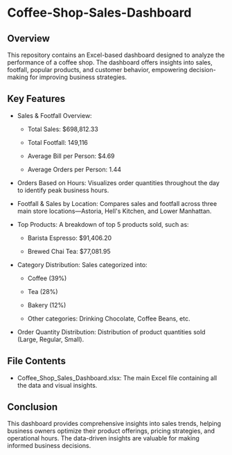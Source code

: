 # Coffee-Shop-Sales-Dashboard

## Overview

This repository contains an Excel-based dashboard designed to analyze the performance of a coffee shop. The dashboard offers insights into sales, footfall, popular products, and customer behavior, empowering decision-making for improving business strategies.

## Key Features

- Sales & Footfall Overview:
  
  - Total Sales: $698,812.33
    
  - Total Footfall: 149,116
    
  - Average Bill per Person: $4.69
    
  - Average Orders per Person: 1.44

- Orders Based on Hours: Visualizes order quantities throughout the day to identify peak business hours.

- Footfall & Sales by Location: Compares sales and footfall across three main store locations—Astoria, Hell's Kitchen, and Lower Manhattan.

- Top Products: A breakdown of top 5 products sold, such as:
  
  - Barista Espresso: $91,406.20
    
  - Brewed Chai Tea: $77,081.95

- Category Distribution: Sales categorized into:

  - Coffee (39%)
  
  - Tea (28%)
  
  - Bakery (12%)
  
  - Other categories: Drinking Chocolate, Coffee Beans, etc.

- Order Quantity Distribution: Distribution of product quantities sold (Large, Regular, Small).

## File Contents

- Coffee_Shop_Sales_Dashboard.xlsx: The main Excel file containing all the data and visual insights.

## Conclusion

This dashboard provides comprehensive insights into sales trends, helping business owners optimize their product offerings, pricing strategies, and operational hours. The data-driven insights are valuable for making informed business decisions.
